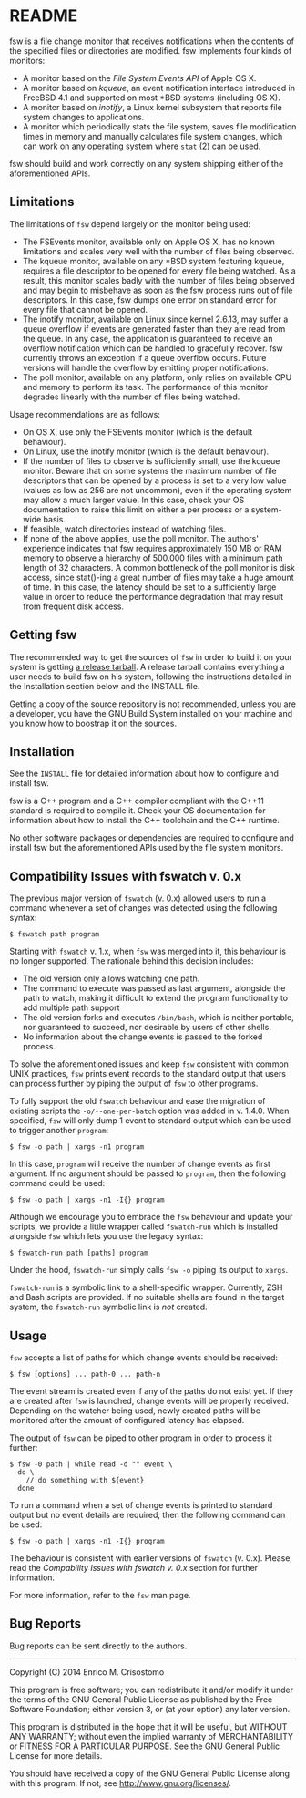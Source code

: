 README
======

fsw is a file change monitor that receives notifications when the contents of
the specified files or directories are modified.  fsw implements four kinds of
monitors:

  * A monitor based on the _File System Events API_ of Apple OS X.
  * A monitor based on _kqueue_, an event notification interface introduced in
    FreeBSD 4.1 and supported on most *BSD systems (including OS X).
  * A monitor based on _inotify_, a Linux kernel subsystem that reports file
    system changes to applications.
  * A monitor which periodically stats the file system, saves file modification
    times in memory and manually calculates file system changes, which can work
    on any operating system where `stat` (2) can be used.

fsw should build and work correctly on any system shipping either of the
aforementioned APIs.

Limitations
-----------

The limitations of `fsw` depend largely on the monitor being used:

  * The FSEvents monitor, available only on Apple OS X, has no known
    limitations and scales very well with the number of files being observed.
  * The kqueue monitor, available on any *BSD system featuring kqueue, requires
    a file descriptor to be opened for every file being watched.  As a result,
    this monitor scales badly with the number of files being observed and may
    begin to misbehave as soon as the fsw process runs out of file descriptors.
    In this case, fsw dumps one error on standard error for every file that
    cannot be opened.
  * The inotify monitor, available on Linux since kernel 2.6.13, may suffer a
    queue overflow if events are generated faster than they are read from the
    queue.  In any case, the application is guaranteed to receive an overflow
    notification which can be handled to gracefully recover.  fsw currently
    throws an exception if a queue overflow occurs.  Future versions will handle
    the overflow by emitting proper notifications.
  * The poll monitor, available on any platform, only relies on available CPU
    and memory to perform its task.  The performance of this monitor degrades
    linearly with the number of files being watched.  

Usage recommendations are as follows:

  * On OS X, use only the FSEvents monitor (which is the default behaviour).
  * On Linux, use the inotify monitor (which is the default behaviour).
  * If the number of files to observe is sufficiently small, use the kqueue
    monitor.  Beware that on some systems the maximum number of file descriptors
    that can be opened by a process is set to a very low value (values as low
    as 256 are not uncommon), even if the operating system may allow a much
    larger value.  In this case, check your OS documentation to raise this limit
    on either a per process or a system-wide basis.
  * If feasible, watch directories instead of watching files.
  * If none of the above applies, use the poll monitor.  The authors' experience
    indicates that fsw requires approximately 150 MB or RAM memory to observe a
    hierarchy of 500.000 files with a minimum path length of 32 characters.  A
    common bottleneck of the poll monitor is disk access, since stat()-ing a
    great number of files may take a huge amount of time.  In this case, the
    latency should be set to a sufficiently large value in order to reduce the
    performance degradation that may result from frequent disk access.

Getting fsw
-----------

The recommended way to get the sources of `fsw` in order to build it on your
system is getting [a release tarball][release].  A release tarball contains
everything a user needs to build fsw on his system, following the instructions
detailed in the Installation section below and the INSTALL file.

  Getting a copy of the source repository is not recommended, unless you are a
developer, you have the GNU Build System installed on your machine and you know
how to boostrap it on the sources.

[release]: https://github.com/emcrisostomo/fsw/releases

Installation
------------

See the `INSTALL` file for detailed information about how to configure and
install fsw.

  fsw is a C++ program and a C++ compiler compliant with the C++11 standard is
required to compile it.  Check your OS documentation for information about how
to install the C++ toolchain and the C++ runtime.

  No other software packages or dependencies are required to configure and
install fsw but the aforementioned APIs used by the file system monitors.

Compatibility Issues with fswatch v. 0.x
--------------------------------------

The previous major version of `fswatch` (v. 0.x) allowed users to run a command
whenever a set of changes was detected using the following syntax:

    $ fswatch path program

Starting with `fswatch` v. 1.x, when `fsw` was merged into it, this behaviour
is no longer supported.  The rationale behind this decision includes:

  * The old version only allows watching one path.
  * The command to execute was passed as last argument, alongside the path to
    watch, making it difficult to extend the program functionality to add
    multiple path support
  * The old version forks and executes `/bin/bash`, which is neither portable,
    nor guaranteed to succeed, nor desirable by users of other shells.
  * No information about the change events is passed to the forked process.

To solve the aforementioned issues and keep `fsw` consistent with common UNIX
practices, `fsw` prints event records to the standard output that users can
process further by piping the output of `fsw` to other programs.

To fully support the old `fswatch` behaviour and ease the migration of existing
scripts the `-o/--one-per-batch` option was added in v. 1.4.0.  When specified,
`fsw` will only dump 1 event to standard output which can be used to trigger
another `program`:

    $ fsw -o path | xargs -n1 program

In this case, `program` will receive the number of change events as first
argument.  If no argument should be passed to `program`, then the following
command could be used:

    $ fsw -o path | xargs -n1 -I{} program

Although we encourage you to embrace the `fsw` behaviour and update your
scripts, we provide a little wrapper called `fswatch-run` which is installed
alongside `fsw` which lets you use the legacy syntax:

    $ fswatch-run path [paths] program

Under the hood, `fswatch-run` simply calls `fsw -o` piping its output to
`xargs`.

`fswatch-run` is a symbolic link to a shell-specific wrapper.  Currently, ZSH
and Bash scripts are provided.  If no suitable shells are found in the target
system, the `fswatch-run` symbolic link is _not_ created.

Usage
-----

`fsw` accepts a list of paths for which change events should be received:

    $ fsw [options] ... path-0 ... path-n

The event stream is created even if any of the paths do not exist yet.  If they
are created after `fsw` is launched, change events will be properly received.
Depending on the watcher being used, newly created paths will be monitored
after the amount of configured latency has elapsed.

The output of `fsw` can be piped to other program in order to process it
further:

    $ fsw -0 path | while read -d "" event \
      do \
        // do something with ${event}
      done

To run a command when a set of change events is printed to standard output but
no event details are required, then the following command can be used:

    $ fsw -o path | xargs -n1 -I{} program

The behaviour is consistent with earlier versions of `fswatch` (v. 0.x).
Please, read the _Compability Issues with fswatch v. 0.x_ section for further
information.

For more information, refer to the `fsw` man page.

Bug Reports
-----------

Bug reports can be sent directly to the authors.

-----

Copyright (C) 2014 Enrico M. Crisostomo

This program is free software; you can redistribute it and/or modify
it under the terms of the GNU General Public License as published by
the Free Software Foundation; either version 3, or (at your option)
any later version.

This program is distributed in the hope that it will be useful,
but WITHOUT ANY WARRANTY; without even the implied warranty of
MERCHANTABILITY or FITNESS FOR A PARTICULAR PURPOSE.  See the
GNU General Public License for more details.

You should have received a copy of the GNU General Public License
along with this program.  If not, see <http://www.gnu.org/licenses/>.
